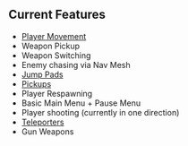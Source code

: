 
## Current Features ##

- [Player Movement](./features/playermovement.md)
- Weapon Pickup
- Weapon Switching
- Enemy chasing via Nav Mesh
- [Jump Pads](./features/jumppads.md)
- [Pickups](./features/pickup.md)
- Player Respawning
- Basic Main Menu + Pause Menu
- Player shooting (currently in one direction)
- [Teleporters](./features/teleporters.md)
- Gun Weapons
